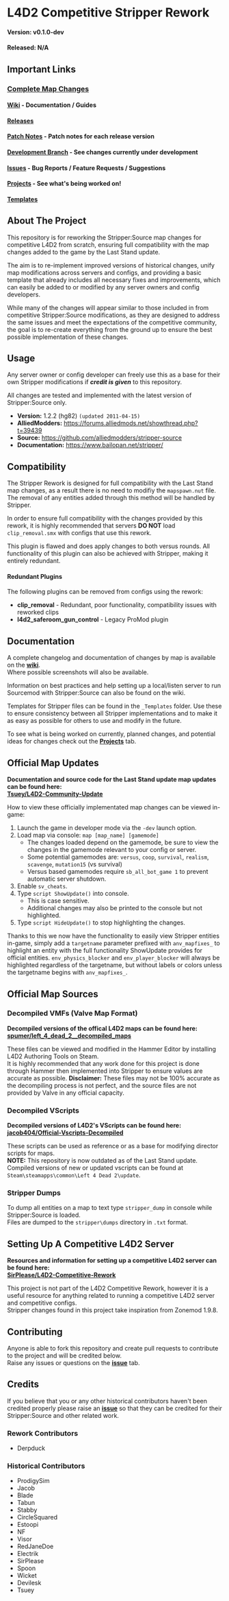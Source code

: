 # L4D2 Competitive Stripper Rework
#### Version: v0.1.0-dev
#### Released: N/A

## Important Links
### [Complete Map Changes](https://github.com/Derpduck/L4D2-Comp-Stripper-Rework/wiki/Map-Changes)
#### [Wiki](https://github.com/Derpduck/L4D2-Comp-Stripper-Rework/wiki) - Documentation / Guides
#### [Releases](https://github.com/Derpduck/L4D2-Comp-Stripper-Rework/releases)
#### [Patch Notes](https://github.com/Derpduck/L4D2-Comp-Stripper-Rework/blob/master/CHANGELOG.md) - Patch notes for each release version
#### [Development Branch](https://github.com/Derpduck/L4D2-Comp-Stripper-Rework/tree/dev) - See changes currently under development
#### [Issues](https://github.com/Derpduck/L4D2-Comp-Stripper-Rework/issues) - Bug Reports / Feature Requests / Suggestions
#### [Projects](https://github.com/Derpduck/L4D2-Comp-Stripper-Rework/projects) - See what's being worked on!
#### [Templates](https://github.com/Derpduck/L4D2-Comp-Stripper-Rework/tree/master/_Templates)

## About The Project
This repository is for reworking the Stripper:Source map changes for competitive L4D2 from scratch, ensuring full compatibility with the map changes added to the game by the Last Stand update.

The aim is to re-implement improved versions of historical changes, unify map modifications across servers and configs, and providing a basic template that already includes all necessary fixes and improvements, which can easily be added to or modified by any server owners and config developers.

While many of the changes will appear similar to those included in from competitive Stripper:Source modifications, as they are designed to address the same issues and meet the expectations of the competitive community, the goal is to re-create everything from the ground up to ensure the best possible implementation of these changes.


## Usage
Any server owner or config developer can freely use this as a base for their own Stripper modifications if _**credit is given**_ to this repository.

All changes are tested and implemented with the latest version of Stripper:Source only.
* **Version:** 1.2.2 (hg82) `(updated 2011-04-15)`
* **AlliedModders:** https://forums.alliedmods.net/showthread.php?t=39439
* **Source:** https://github.com/alliedmodders/stripper-source
* **Documentation:** https://www.bailopan.net/stripper/


## Compatibility
The Stripper Rework is designed for full compatibility with the Last Stand map changes, as a result there is no need to modifiy the `mapspawn.nut` file. The removal of any entities added through this method will be handled by Stripper.

In order to ensure full compatibility with the changes provided by this rework, it is highly recommended that servers **DO NOT** load `clip_removal.smx` with configs that use this rework.

This plugin is flawed and does apply changes to both versus rounds. All functionality of this plugin can also be achieved with Stripper, making it entirely redundant.

#### Redundant Plugins
The following plugins can be removed from configs using the rework:
* **clip_removal** - Redundant, poor functionality, compatibility issues with reworked clips
* **l4d2_saferoom_gun_control** - Legacy ProMod plugin



## Documentation
A complete changelog and documentation of changes by map is available on the **[wiki](https://github.com/Derpduck/L4D2-Comp-Stripper-Rework/wiki)**.\
Where possible screenshots will also be available.

Information on best practices and help setting up a local/listen server to run Sourcemod with Stripper:Source can also be found on the wiki.

Templates for Stripper files can be found in the `_Templates` folder. Use these to ensure consistency between all Stripper implementations and to make it as easy as possible for others to use and modify in the future.

To see what is being worked on currently, planned changes, and potential ideas for changes check out the **[Projects](https://github.com/Derpduck/L4D2-Comp-Stripper-Rework/projects)** tab. 


## Official Map Updates
**Documentation and source code for the Last Stand update map updates can be found here:**\
**[Tsuey/L4D2-Community-Update](https://github.com/Tsuey/L4D2-Community-Update)**

How to view these officially implementated map changes can be viewed in-game:
1. Launch the game in developer mode via the `-dev` launch option.
2. Load map via console: `map [map_name] [gamemode]`
    * The changes loaded depend on the gamemode, be sure to view the changes in the gamemode relevant to your config or server.
    * Some potential gamemodes are: `versus`, `coop`, `survival`, `realism`, `scavenge`, `mutation15` (vs survival)
    * Versus based gamemodes require `sb_all_bot_game 1` to prevent automatic server shutdown.
3. Enable `sv_cheats`.
4. Type `script ShowUpdate()` into console.
    * This is case sensitive.
    * Additional changes may also be printed to the console but not highlighted.
4. Type `script HideUpdate()` to stop highlighting the changes.

Thanks to this we now have the functionality to easily view Stripper entities in-game, simply add a `targetname` parameter prefixed with `anv_mapfixes_` to highlight an entity with the full functionality ShowUpdate provides for official entities. `env_physics_blocker` and `env_player_blocker` will always be highlighted regardless of the targetname, but without labels or colors unless the targetname begins with `anv_mapfixes_`.

## Official Map Sources
### Decompiled VMFs (Valve Map Format)
**Decompiled versions of the offical L4D2 maps can be found here:**\
**[spumer/left_4_dead_2__decompiled_maps](https://github.com/spumer/left_4_dead_2__decompiled_maps)**

These files can be viewed and modified in the Hammer Editor by installing L4D2 Authoring Tools on Steam.\
It is highly recommended that any work done for this project is done through Hammer then implemented into Stripper to ensure values are accurate as possible.
**Disclaimer:** These files may not be 100% accurate as the decompiling process is not perfect, and the source files are not provided by Valve in any official capacity.

### Decompiled VScripts
**Decompiled versions of L4D2's VScripts can be found here:**\
**[jacob404/Official-Vscripts-Decompiled](https://github.com/jacob404/Official-Vscripts-Decompiled)**

These scripts can be used as reference or as a base for modifying director scripts for maps.\
**NOTE:** This repository is now outdated as of the Last Stand update.\
Compiled versions of new or updated vscripts can be found at `Steam\steamapps\common\Left 4 Dead 2\update`.

### Stripper Dumps
To dump all entities on a map to text type `stripper_dump` in console while Stripper:Source is loaded.\
Files are dumped to the `stripper\dumps` directory in `.txt` format.

## Setting Up A Competitive L4D2 Server
**Resources and information for setting up a competitive L4D2 server can be found here:**\
**[SirPlease/L4D2-Competitive-Rework](https://github.com/SirPlease/L4D2-Competitive-Rework)**

This project is not part of the L4D2 Competitive Rework, however it is a useful resource for anything related to running a competitive L4D2 server and competitive configs.\
Stripper changes found in this project take inspiration from Zonemod 1.9.8.


## Contributing
Anyone is able to fork this repository and create pull requests to contribute to the project and will be credited below.\
Raise any issues or questions on the **[issue](https://github.com/Derpduck/L4D2-Comp-Stripper-Rework/issues)** tab.


## Credits
If you believe that you or any other historical contributors haven't been credited properly please raise an **[issue](https://github.com/Derpduck/L4D2-Comp-Stripper-Rework/issues)** so that they can be credited for their Stripper:Source and other related work.

### Rework Contributors
* Derpduck

### Historical Contributors
* ProdigySim
* Jacob
* Blade
* Tabun
* Stabby
* CircleSquared
* Estoopi
* NF
* Visor
* RedJaneDoe
* Electrik
* SirPlease
* Spoon
* Wicket
* Devilesk
* Tsuey
